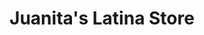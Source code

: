---
title: "Juanita's Latina Store"
url: /cottage-grove/juanitas-latina-store/
shop: convenience
---